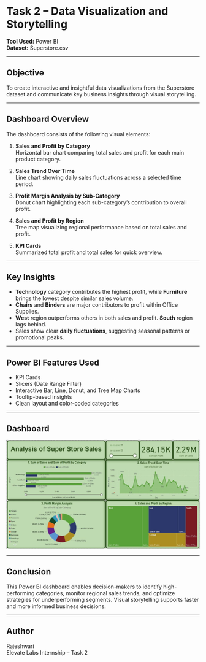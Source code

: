 # Task 2 – Data Visualization and Storytelling

**Tool Used:** Power BI  
**Dataset:** Superstore.csv

---

## Objective

To create interactive and insightful data visualizations from the Superstore dataset and communicate key business insights through visual storytelling.

---

## Dashboard Overview

The dashboard consists of the following visual elements:

1. **Sales and Profit by Category**  
   Horizontal bar chart comparing total sales and profit for each main product category.

2. **Sales Trend Over Time**  
   Line chart showing daily sales fluctuations across a selected time period.

3. **Profit Margin Analysis by Sub-Category**  
   Donut chart highlighting each sub-category’s contribution to overall profit.

4. **Sales and Profit by Region**  
   Tree map visualizing regional performance based on total sales and profit.

5. **KPI Cards**  
   Summarized total profit and total sales for quick overview.

---

## Key Insights

-  **Technology** category contributes the highest profit, while **Furniture** brings the lowest despite similar sales volume.
-  **Chairs** and **Binders** are major contributors to profit within Office Supplies.
-  **West** region outperforms others in both sales and profit. **South** region lags behind.
-  Sales show clear **daily fluctuations**, suggesting seasonal patterns or promotional peaks.

---

##  Power BI Features Used

- KPI Cards
- Slicers (Date Range Filter)
- Interactive Bar, Line, Donut, and Tree Map Charts
- Tooltip-based insights
- Clean layout and color-coded categories

---

##  Dashboard 

![Superstore Sales Dashboard](./dashboard.jpeg)

---

## Conclusion

This Power BI dashboard enables decision-makers to identify high-performing categories, monitor regional sales trends, and optimize strategies for underperforming segments. Visual storytelling supports faster and more informed business decisions.

---
## Author
Rajeshwari  
Elevate Labs Internship – Task 2
